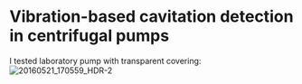 # Vibration-based cavitation detection in centrifugal pumps

I tested laboratory pump with transparent covering: 
![20160521_170559_HDR-2](https://github.com/hajnayeb/Vib-Cav/assets/74108898/d29755c8-e9f7-4a47-b71a-ea4b69a97d27)
